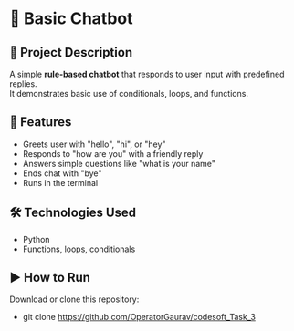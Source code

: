 # 🤖 Basic Chatbot

## 📌 Project Description
A simple **rule-based chatbot** that responds to user input with predefined replies.  
It demonstrates basic use of conditionals, loops, and functions.  

## 🚀 Features
- Greets user with "hello", "hi", or "hey"  
- Responds to "how are you" with a friendly reply  
- Answers simple questions like "what is your name"  
- Ends chat with "bye"  
- Runs in the terminal  

## 🛠️ Technologies Used
- Python  
- Functions, loops, conditionals  

## ▶️ How to Run
Download or clone this repository:

- git clone https://github.com/OperatorGaurav/codesoft_Task_3
